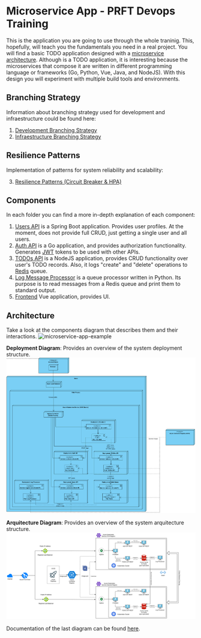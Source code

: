 # Microservice App - PRFT Devops Training

This is the application you are going to use through the whole traninig. This, hopefully, will teach you the fundamentals you need in a real project. You will find a basic TODO application designed with a [microservice architecture](https://microservices.io). Although is a TODO application, it is interesting because the microservices that compose it are written in different programming language or frameworks (Go, Python, Vue, Java, and NodeJS). With this design you will experiment with multiple build tools and environments.

## Branching Strategy

Information about branching strategy used for development and infraestructure could be found here:

1. [Development Branching Strategy](/docs/branching-dev-strategy.md)
2. [Infraestructure Branching Strategy](/docs/branching-infra-strategy.md)

## Resilience Patterns

Implementation of patterns for system reliability and scalability:

3. [Resilience Patterns (Circuit Breaker & HPA)](/docs/resilience-patterns.md)

## Components

In each folder you can find a more in-depth explanation of each component:

1. [Users API](/users-api) is a Spring Boot application. Provides user profiles. At the moment, does not provide full CRUD, just getting a single user and all users.
2. [Auth API](/auth-api) is a Go application, and provides authorization functionality. Generates [JWT](https://jwt.io/) tokens to be used with other APIs.
3. [TODOs API](/todos-api) is a NodeJS application, provides CRUD functionality over user's TODO records. Also, it logs "create" and "delete" operations to [Redis](https://redis.io/) queue.
4. [Log Message Processor](/log-message-processor) is a queue processor written in Python. Its purpose is to read messages from a Redis queue and print them to standard output.
5. [Frontend](/frontend) Vue application, provides UI.

## Architecture

Take a look at the components diagram that describes them and their interactions.
![microservice-app-example](/arch-img/Microservices.png)

**Deployment Diagram**: Provides an overview of the system deployment structure.
![microservice-deployment](/arch-img/Deployment%20Diagram.png)

**Arquitecture Diagram**: Provides an overview of the system arquitecture structure.
![microservice-architecture](/arch-img/Architecture%20Diagram.png)

Documentation of the last diagram can be found [here](docs\architecture-diagram-report.md).
